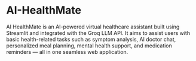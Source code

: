 # AI-HealthMate
AI HealthMate is an AI-powered virtual healthcare assistant built using Streamlit and integrated with the Groq LLM API. It aims to assist users with basic health-related tasks such as symptom analysis, AI doctor chat, personalized meal planning, mental health support, and medication reminders — all in one seamless web application. 
